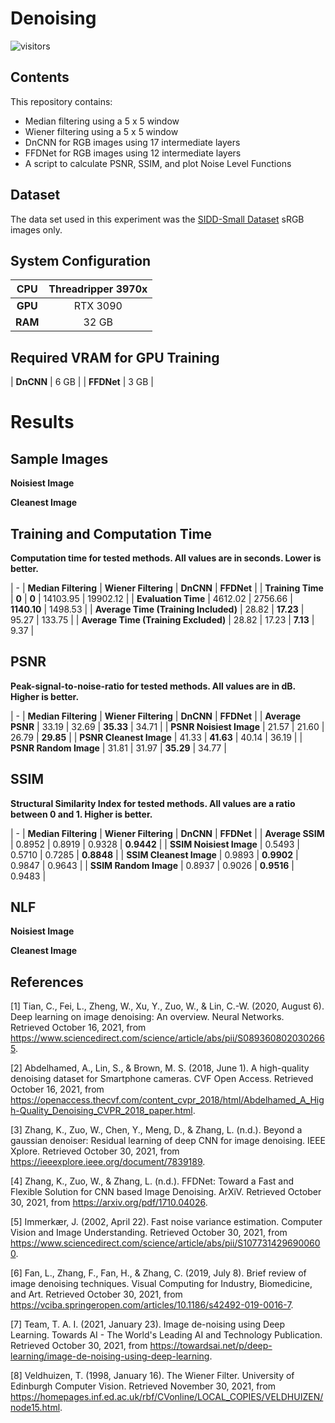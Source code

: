 # Denoising

![visitors](https://visitor-badge.glitch.me/badge?page_id=SamirMitha/Denoising) 

## Contents

This repository contains:
* Median filtering using a 5 x 5 window
* Wiener filtering using a 5 x 5 window
* DnCNN for RGB images using 17 intermediate layers
* FFDNet for RGB images using 12 intermediate layers
* A script to calculate PSNR, SSIM, and plot Noise Level Functions

## Dataset
The data set used in this experiment was the [SIDD-Small Dataset](https://www.eecs.yorku.ca/~kamel/sidd/) sRGB images only.

## System Configuration
|  **CPU** | Threadripper 3970x |
| :---: | :---: |
|  **GPU** | RTX 3090 |
|  **RAM** | 32 GB |

## Required VRAM for GPU Training
|  **DnCNN** | 6 GB |
|  **FFDNet** | 3 GB |

# Results
## Sample Images
**Noisiest Image**

**Cleanest Image**

## Training and Computation Time
**Computation time for tested methods. All values are in seconds. Lower is better.**

|  - | **Median Filtering** | **Wiener Filtering** | **DnCNN** | **FFDNet** |
|  **Training Time** | **0** | **0** | 14103.95 | 19902.12 |
|  **Evaluation Time** | 4612.02 | 2756.66 | **1140.10** | 1498.53 |
|  **Average Time (Training Included)** | 28.82 | **17.23** | 95.27 | 133.75 |
|  **Average Time (Training Excluded)** | 28.82 | 17.23 | **7.13** | 9.37 |

## PSNR
**Peak-signal-to-noise-ratio for tested methods. All values are in dB. Higher is better.**

|  - | **Median Filtering** | **Wiener Filtering** | **DnCNN** | **FFDNet** |
|  **Average PSNR** | 33.19 | 32.69 | **35.33** | 34.71 |
|  **PSNR Noisiest Image** | 21.57 | 21.60 | 26.79 | **29.85** |
|  **PSNR Cleanest Image** | 41.33 | **41.63** | 40.14 | 36.19 |
|  **PSNR Random Image** | 31.81 | 31.97 | **35.29** | 34.77 |

## SSIM
**Structural Similarity Index for tested methods. All values are a ratio between 0 and 1. Higher is better.**

|  - | **Median Filtering** | **Wiener Filtering** | **DnCNN** | **FFDNet** |
|  **Average SSIM** | 0.8952 | 0.8919 | 0.9328 | **0.9442** |
|  **SSIM Noisiest Image** | 0.5493 | 0.5710 | 0.7285 | **0.8848** |
|  **SSIM Cleanest Image** | 0.9893 | **0.9902** | 0.9847 | 0.9643 |
|  **SSIM Random Image** | 0.8937 | 0.9026 | **0.9516** | 0.9483 |

## NLF
**Noisiest Image**

**Cleanest Image**

## References
[1] Tian, C., Fei, L., Zheng, W., Xu, Y., Zuo, W., & Lin, C.-W. (2020, August 6). Deep learning on image denoising: An overview. Neural Networks. Retrieved October 16, 2021, from https://www.sciencedirect.com/science/article/abs/pii/S0893608020302665. 

[2] Abdelhamed, A., Lin, S., & Brown, M. S. (2018, June 1). A high-quality denoising dataset for Smartphone cameras. CVF Open Access. Retrieved October 16, 2021, from https://openaccess.thecvf.com/content_cvpr_2018/html/Abdelhamed_A_High-Quality_Denoising_CVPR_2018_paper.html. 

[3] Zhang, K., Zuo, W., Chen, Y., Meng, D., & Zhang, L. (n.d.). Beyond a gaussian denoiser: Residual learning of deep CNN for image denoising. IEEE Xplore. Retrieved October 30, 2021, from https://ieeexplore.ieee.org/document/7839189.

[4] Zhang, K., Zuo, W., & Zhang, L. (n.d.). FFDNet: Toward a Fast and Flexible Solution for CNN based Image Denoising. ArXiV. Retrieved October 30, 2021, from https://arxiv.org/pdf/1710.04026. 

[5] Immerkær, J. (2002, April 22). Fast noise variance estimation. Computer Vision and Image Understanding. Retrieved October 30, 2021, from https://www.sciencedirect.com/science/article/abs/pii/S1077314296900600. 

[6] Fan, L., Zhang, F., Fan, H., & Zhang, C. (2019, July 8). Brief review of image denoising techniques. Visual Computing for Industry, Biomedicine, and Art. Retrieved October 30, 2021, from https://vciba.springeropen.com/articles/10.1186/s42492-019-0016-7. 

[7] Team, T. A. I. (2021, January 23). Image de-noising using Deep Learning. Towards AI - The World's Leading AI and Technology Publication. Retrieved October 30, 2021, from https://towardsai.net/p/deep-learning/image-de-noising-using-deep-learning. 

[8] Veldhuizen, T. (1998, January 16). The Wiener Filter. University of Edinburgh Computer Vision. Retrieved November 30, 2021, from https://homepages.inf.ed.ac.uk/rbf/CVonline/LOCAL_COPIES/VELDHUIZEN/node15.html. 
